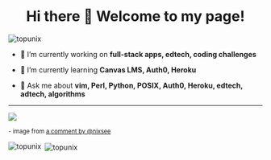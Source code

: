 
<h1 align="center">Hi there 👋 Welcome to my page!</h1>

<p align="left"> <img src="https://komarev.com/ghpvc/?username=topunix&label=Profile%20views&color=0e75b6&style=flat" alt="topunix" /> </p>

- 🔭 I’m currently working on **full-stack apps, edtech, coding challenges**

- 🌱 I’m currently learning **Canvas LMS, Auth0, Heroku**

- 💬 Ask me about **vim, Perl, Python, POSIX, Auth0, Heroku, edtech, adtech, algorithms**

---

![](https://user-images.githubusercontent.com/24255237/89557616-4fc98e00-d7d0-11ea-82e8-e8b6ed91930a.png)

<small>- image from [a comment by @nixsee](https://github.com/foambubble/rfcs/pull/5#issuecomment-670036447)</small>

<p><img align="left" src="https://github-readme-stats.vercel.app/api/top-langs?username=topunix&show_icons=true&locale=en&layout=compact" alt="topunix" /></p>

<p>&nbsp;<img align="center" src="https://github-readme-stats.vercel.app/api?username=topunix&show_icons=true&locale=en" alt="topunix" /></p>
